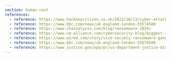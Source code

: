 ```yaml
---
section: human-cost
references:
  - reference: https://www.hackneycitizen.co.uk/2022/10/13/cyber-attack-recovery-hackney-council-12m/
  - reference: https://www.bbc.com/news/uk-england-london-55574580
  - reference: https://www.chainalysis.com/blog/ransomware-2024/
  - reference: https://www.cm-alliance.com/cybersecurity-blog/biggest-ransomware-attacks-demands-payments-2022-2021
  - reference: https://www.wired.com/story/vice-society-ransomware-gang/
  - reference: https://www.bbc.com/news/uk-england-london-55574580
  - reference: https://www.justice.gov/opa/pr/us-department-justice-disrupts-hive-ransomware-variant
---
```

